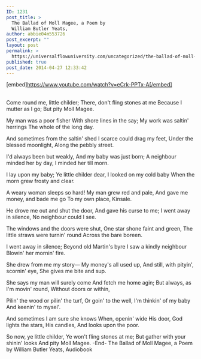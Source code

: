 ```yaml
---
ID: 1231
post_title: >
  The Ballad of Moll Magee, a Poem by
  William Butler Yeats,
author: abbie04m553726
post_excerpt: ""
layout: post
permalink: >
  https://universalflowuniversity.com/uncategorized/the-ballad-of-moll-magee-a-poem-by-william-butler-yeats/
published: true
post_date: 2014-04-27 12:33:42
---
```

[embed]https://www.youtube.com/watch?v=eCrk-PPTx-A[/embed]</br></br>
<p>Come round me, little childer;
There, don't fling stones at me
Because I mutter as I go;
But pity Moll Magee.

My man was a poor fisher
With shore lines in the say;
My work was saltin' herrings
The whole of the long day.

And sometimes from the saltin' shed
I scarce could drag my feet,
Under the blessed moonlight,
Along the pebbly street.

I'd always been but weakly,
And my baby was just born;
A neighbour minded her by day,
I minded her till morn.

I lay upon my baby;
Ye little childer dear,
I looked on my cold baby
When the morn grew frosty and clear. 

A weary woman sleeps so hard!
My man grew red and pale,
And gave me money, and bade me go
To my own place, Kinsale.

He drove me out and shut the door,
And gave his curse to me;
I went away in silence,
No neighbour could I see.

The windows and the doors were shut,
One star shone faint and green,
The little straws were turnin' round
Across the bare boreen.

I went away in silence;
Beyond old Martin's byre
I saw a kindly neighbour
Blowin' her mornin' fire.

She drew from me my story—
My money's all used up,
And still, with pityin', scornin' eye,
She gives me bite and sup.

She says my man will surely come
And fetch me home agin;
But always, as I'm movin' round,
Without doors or within,

Pilin' the wood or pilin' the turf,
Or goin' to the well,
I'm thinkin' of my baby
And keenin' to mysel'.

And sometimes I am sure she knows
When, openin' wide His door,
God lights the stars, His candles,
And looks upon the poor.

So now, ye little childer,
Ye won't fling stones at me;
But gather with your shinin' looks
And pity Moll Magee.
-End-
The Ballad of Moll Magee, a Poem by William Butler Yeats, Audiobook</p>